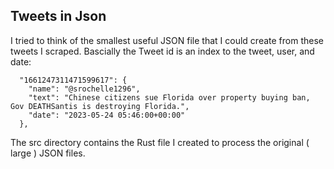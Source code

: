 ## Tweets in Json

I tried to think of the smallest useful JSON file that I could create from these tweets I scraped. Bascially the Tweet id is an index to the tweet, user, and date:

```
  "1661247311471599617": {
    "name": "@srochelle1296",
    "text": "Chinese citizens sue Florida over property buying ban, Gov DEATHSantis is destroying Florida.",
    "date": "2023-05-24 05:46:00+00:00"
  },
```

The src directory contains the Rust file I created to process the original ( large ) JSON files.  